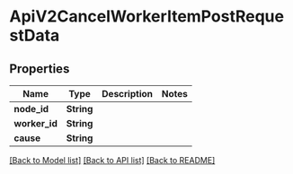 # ApiV2CancelWorkerItemPostRequestData

## Properties

Name | Type | Description | Notes
------------ | ------------- | ------------- | -------------
**node_id** | **String** |  | 
**worker_id** | **String** |  | 
**cause** | **String** |  | 

[[Back to Model list]](../README.md#documentation-for-models) [[Back to API list]](../README.md#documentation-for-api-endpoints) [[Back to README]](../README.md)


